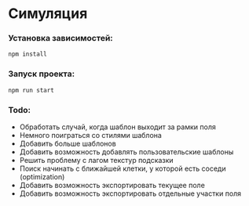 # Симуляция

### Установка зависимостей:
```
npm install
```

### Запуск проекта:
```
npm run start
```

### Todo:
- Обработать случай, когда шаблон выходит за рамки поля
- Немного поиграться со стилями шаблона
- Добавить больше шаблонов
- Добавить возможность добавлять пользовательские шаблоны
- Решить проблему с лагом текстур подсказки 
- Поиск начинать с ближайшей клетки, у которой есть соседи (optimization)
- Добавить возможность экспортировать текущее поле
- Добавить возможность экспортировать отдельные участки поля
